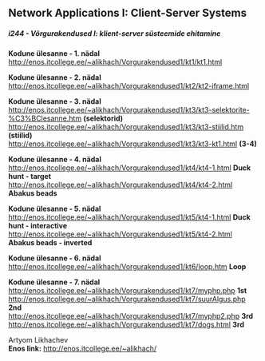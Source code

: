 <h2>Network Applications I: Client-Server Systems</h2>
<h5><em>i244 - Võrgurakendused I: klient-server süsteemide ehitamine</em></h5>

<b>Kodune ülesanne - 1. nädal</b><br>
http://enos.itcollege.ee/~alikhach/Vorgurakendused1/kt1/kt1.html

<b>Kodune ülesanne - 2. nädal</b><br>
http://enos.itcollege.ee/~alikhach/Vorgurakendused1/kt2/kt2-iframe.html

<b>Kodune ülesanne - 3. nädal</b><br>
http://enos.itcollege.ee/~alikhach/Vorgurakendused1/kt3/kt3-selektorite-%C3%BClesanne.htm    <b>(selektorid)</b><br>
http://enos.itcollege.ee/~alikhach/Vorgurakendused1/kt3/kt3-stiilid.htm      <b>(stiilid)</b><br>
http://enos.itcollege.ee/~alikhach/Vorgurakendused1/kt3/kt3-kt1.html       <b>(3-4)</b> <br>

<b>Kodune ülesanne - 4. nädal</b><br>
http://enos.itcollege.ee/~alikhach/Vorgurakendused1/kt4/kt4-1.html     <b>Duck hunt - target</b><br>
http://enos.itcollege.ee/~alikhach/Vorgurakendused1/kt4/kt4-2.html       <b>Abakus beads</b> <br>

<b>Kodune ülesanne - 5. nädal</b><br>
http://enos.itcollege.ee/~alikhach/Vorgurakendused1/kt5/kt4-1.html     <b>Duck hunt - interactive</b><br>
http://enos.itcollege.ee/~alikhach/Vorgurakendused1/kt5/kt4-2.html       <b>Abakus beads - inverted</b> <br>

<b>Kodune ülesanne - 6. nädal</b><br>
http://enos.itcollege.ee/~alikhach/Vorgurakendused1/kt6/loop.htm       <b>Loop</b><br>

<b>Kodune ülesanne - 7. nädal</b><br>
http://enos.itcollege.ee/~alikhach/Vorgurakendused1/kt7/myphp.php       <b>1st</b><br>
http://enos.itcollege.ee/~alikhach/Vorgurakendused1/kt7/suurAlgus.php   <b>2nd</b><br>
http://enos.itcollege.ee/~alikhach/Vorgurakendused1/kt7/myphp2.php      <b>3rd</b><br>
http://enos.itcollege.ee/~alikhach/Vorgurakendused1/kt7/dogs.html       <b>3rd</b><br>

Artyom Likhachev<br>
<b>Enos link:</b> http://enos.itcollege.ee/~alikhach/
